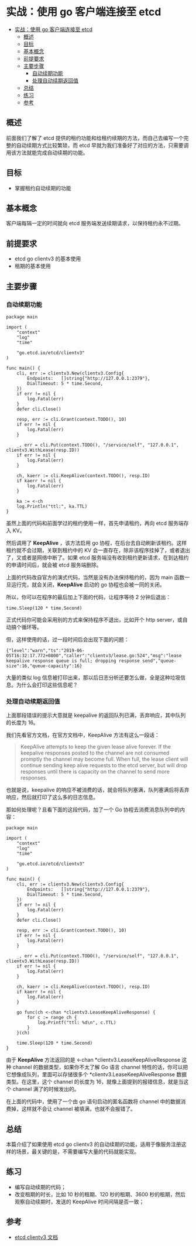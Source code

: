 # 实战：使用 go 客户端连接至 etcd

- [实战：使用 go 客户端连接至 etcd](#%E5%AE%9E%E6%88%98%E4%BD%BF%E7%94%A8-go-%E5%AE%A2%E6%88%B7%E7%AB%AF%E8%BF%9E%E6%8E%A5%E8%87%B3-etcd)
  - [概述](#%E6%A6%82%E8%BF%B0)
  - [目标](#%E7%9B%AE%E6%A0%87)
  - [基本概念](#%E5%9F%BA%E6%9C%AC%E6%A6%82%E5%BF%B5)
  - [前提要求](#%E5%89%8D%E6%8F%90%E8%A6%81%E6%B1%82)
  - [主要步骤](#%E4%B8%BB%E8%A6%81%E6%AD%A5%E9%AA%A4)
    - [自动续期功能](#%E8%87%AA%E5%8A%A8%E7%BB%AD%E6%9C%9F%E5%8A%9F%E8%83%BD)
    - [处理自动续期返回值](#%E5%A4%84%E7%90%86%E8%87%AA%E5%8A%A8%E7%BB%AD%E6%9C%9F%E8%BF%94%E5%9B%9E%E5%80%BC)
  - [总结](#%E6%80%BB%E7%BB%93)
  - [练习](#%E7%BB%83%E4%B9%A0)
  - [参考](#%E5%8F%82%E8%80%83)

## 概述

前面我们了解了 etcd 提供的租约功能和给租约续期的方法，而自己去编写一个完整的自动续期方式比较繁琐，而 etcd 早就为我们准备好了对应的方法，只需要调用该方法就能完成自动续期的功能。

## 目标

- 掌握租约自动续期的功能

## 基本概念

客户端每隔一定的时间就向 etcd 服务端发送续期请求，以保持租约永不过期。

## 前提要求

- etcd go clientv3 的基本使用
- 租期的基本使用

## 主要步骤

### 自动续期功能

```
package main

import (
	"context"
	"log"
	"time"

	"go.etcd.io/etcd/clientv3"
)

func main() {
	cli, err := clientv3.New(clientv3.Config{
		Endpoints:   []string{"http://127.0.0.1:2379"},
		DialTimeout: 5 * time.Second,
	})
	if err != nil {
		log.Fatal(err)
	}
	defer cli.Close()

	resp, err := cli.Grant(context.TODO(), 10)
	if err != nil {
		log.Fatal(err)
	}

	_, err = cli.Put(context.TODO(), "/service/self", "127.0.0.1", clientv3.WithLease(resp.ID))
	if err != nil {
		log.Fatal(err)
	}

	ch, kaerr := cli.KeepAlive(context.TODO(), resp.ID)
	if kaerr != nil {
		log.Fatal(err)
	}

	ka := <-ch
	log.Println("ttl:", ka.TTL)
}
```
虽然上面的代码和前面学过的租约使用一样，首先申请租约，再向 etcd 服务端存入 KV。

然后调用了 **KeepAlive** ，该方法启用 go 协程，在后台去自动刷新该租约。这样租约就不会过期，关联到租约中的 KV 会一直存在，除非该程序挂掉了，或者退出了，又或者是网络中断了。如果 etcd 服务端没有收到租约更新请求，在到达租约的申请时间后，就会被 etcd 服务端删除。

上面的代码改自官方的演式代码，当然是没有办法保持租约的，因为 main 函数一旦运行完，就会关闭，**KeepAlive** 启动的 go 协程也会被一同的关闭。

所以，你可以在程序的最后加上下面的代码，让程序等待 2 分钟后退出：
```
time.Sleep(120 * time.Second)
```
正式代码你可能会采用别的方式来保持程序不退出，比如开个 http server，或自动搞个循环等。

但，这样使用的话，过一段时间后会出现下面的问题：
```
{"level":"warn","ts":"2019-06-05T16:32:17.772+0800","caller":"clientv3/lease.go:524","msg":"lease keepalive response queue is full; dropping response send","queue-size":16,"queue-capacity":16}
```
大量的类似 log 信息被打印出来，那以后日志分析还要怎么做，全是这种垃圾信息。为什么会打印这些信息呢？

### 处理自动续期返回值

上面那段错误的提示大意就是 keepalive 的返回队列已满，丢弃响应，其中队列的长度为 16。

我们先看官方文档，在官方文档中，KeepAlive 方法有这么一段话：

> KeepAlive attempts to keep the given lease alive forever. If the keepalive responses posted to the channel are not consumed promptly the channel may become full. When full, the lease client will continue sending keep alive requests to the etcd server, but will drop responses until there is capacity on the channel to send more responses.

也就是说，keepalive 的响应不被消费的话，就会将队列塞满，队列塞满后将丢弃响应，然后就打印了这么多的日志信息。

那如何处理呢？且看下面的这段代码，加了一个 Go 协程去消费消息队列中的内容：
```
package main

import (
	"context"
	"log"
	"time"

	"go.etcd.io/etcd/clientv3"
)

func main() {
	cli, err := clientv3.New(clientv3.Config{
		Endpoints:   []string{"http://127.0.0.1:2379"},
		DialTimeout: 5 * time.Second,
	})
	if err != nil {
		log.Fatal(err)
	}
	defer cli.Close()

	resp, err := cli.Grant(context.TODO(), 10)
	if err != nil {
		log.Fatal(err)
	}

	_, err = cli.Put(context.TODO(), "/service/self", "127.0.0.1", clientv3.WithLease(resp.ID))
	if err != nil {
		log.Fatal(err)
	}

	ch, kaerr := cli.KeepAlive(context.TODO(), resp.ID)
	if kaerr != nil {
		log.Fatal(err)
	}

	go func(ch <-chan *clientv3.LeaseKeepAliveResponse) {
		for c := range ch {
			log.Printf("ttl: %d\n", c.TTL)
		}
	}(ch)

	time.Sleep(120 * time.Second)
}
```
由于 **KeepAlive** 方法返回的是 <-chan *clientv3.LeaseKeepAliveResponse 这种 channel 的数据类型，如果你不太了解 Go 语言 channel 特性的话，你可以把它想像成队列，里面可以存储很多个 *clientv3.LeaseKeepAliveResponse 数据类型。在这里，这个 channel 的长度为 16，就像上面提到的报错信息，就是当这个 channel 满了的时候发出的。

在上面的代码中，使用了一个由 go 语句启动的匿名函数将 channel 中的数据消费掉，这样就不会让 channel 被填满，也就不会报错了。

## 总结

本篇介绍了如果使用 etcd go clientv3 的自动续期的功能，适用于像服务注册这样的场景，最关键的是，不需要编写大量的代码就能实现。

## 练习

- 编写自动续期的代码；
- 改变租期的时长，比如 10 秒的租期、120 秒的租期、3600 秒的租期，然后观察自动续期时，发送的 KeepAlive 时间间隔是否一致；

## 参考

- [etcd clientv3 文档](https://godoc.org/go.etcd.io/etcd/clientv3)
